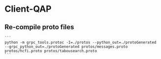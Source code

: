 # Client-QAP

## Re-compile proto files
    ```
    python -m grpc_tools.protoc -I=./protos --python_out=./protoGenerated --grpc_python_out=./protoGenerated protos/messages.proto protos/hcfi.proto protos/tabousearch.proto
    ```
